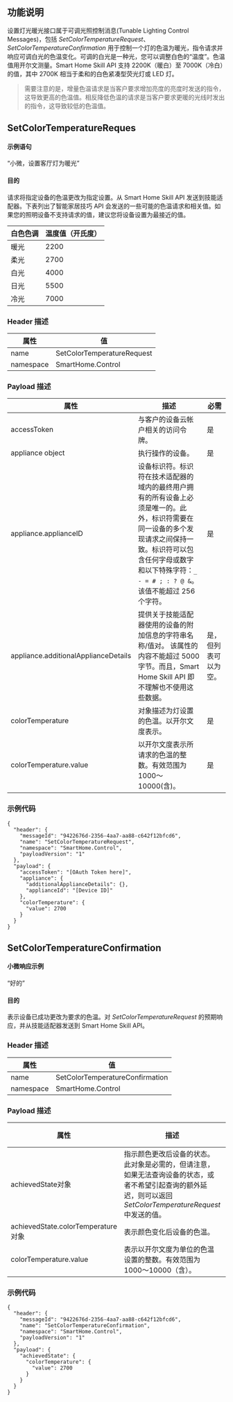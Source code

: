 ## 功能说明
设置灯光暖光接口属于可调光照控制消息(Tunable Lighting Control Messages)，包括 *SetColorTemperatureRequest*、*SetColorTemperatureConfirmation* 用于控制一个灯的色温为暖光，指令请求并响应可调白光的色温变化。可调的白光是一种光，您可以调整白色的“温度”。色温值用开尔文测量。Smart Home Skill API 支持 2200K（暖白）至 7000K（冷白）的值，其中 2700K 相当于柔和的白色紧凑型荧光灯或 LED 灯。
>需要注意的是，增量色温请求是当客户要求增加亮度的亮度时发送的指令，这导致更高的色温值。相反降低色温的请求是当客户要求更暖的光线时发出的指令，这导致较低的色温值。

## SetColorTemperatureReques
#### 示例语句
 “小微，设置客厅灯为暖光”
#### 目的
请求将指定设备的色温更改为指定设置。从 Smart Home Skill API 发送到技能适配器。下表列出了智能家居技巧 API 会发送的一些可能的色温请求和相关值。如果您的照明设备不支持请求的值，建议您将设备设置为最接近的值。

| 白色色调 | 温度值（开氏度） |
| --- | --- |
| 暖光 | 2200 |
| 柔光 | 2700 |
| 白光 | 4000 |
| 日光 | 5500 |
| 冷光 | 7000 |

### Header 描述

| 属性 | 值 |
| --- | --- |
| name | SetColorTemperatureRequest |
| namespace | SmartHome.Control |

### Payload 描述

| 属性 | 描述 |  必需 |
| --- | --- | --- |
| accessToken | 与客户的设备云帐户相关的访问令牌。 | 是 |
| appliance object | 执行操作的设备。 | 是 |
| appliance.applianceID | 设备标识符。标识符在技术适配器的域内的最终用户拥有的所有设备上必须是唯一的。此外，标识符需要在同一设备的多个发现请求之间保持一致。标识符可以包含任何字母或数字和以下特殊字符：`_ - = # ; : ? @ &`。 该值不能超过 256 个字符。 | 是 |
| appliance.additionalApplianceDetails | 提供关于技能适配器使用的设备的附加信息的字符串名称/值对。 该属性的内容不能超过 5000 字节。而且，Smart Home Skill API 即不理解也不使用这些数据。 | 是，但列表可以为空。 |
| colorTemperature | 对象描述为灯设置的色温。以开尔文度表示。 | 是 |
| colorTemperature.value | 以开尔文度表示所请求的色温的整数。有效范围为 1000～10000(含)。 | 是 |

### 示例代码

```
{
  "header": {
    "messageId": "9422676d-2356-4aa7-aa88-c642f12bfcd6",
    "name": "SetColorTemperatureRequest",
    "namespace": "SmartHome.Control",
    "payloadVersion": "1"
  },
  "payload": {
    "accessToken": "[OAuth Token here]",
    "appliance": {
      "additionalApplianceDetails": {},
      "applianceId": "[Device ID]"
    },
    "colorTemperature": {
      "value": 2700
    }
  }
}
```

## SetColorTemperatureConfirmation
#### 小微响应示例
“好的”
#### 目的
表示设备已成功更改为要求的色温。对 *SetColorTemperatureRequest* 的预期响应，并从技能适配器发送到 Smart Home Skill API。

### Header 描述
| 属性 | 值 |
| --- | --- |
| name | SetColorTemperatureConfirmation |
| namespace | SmartHome.Control |

### Payload 描述

| 属性 | 描述 |  必需 |
| --- | --- | --- |
| achievedState对象 | 指示颜色更改后设备的状态。此对象是必需的，但请注意，如果无法查询设备的状态，或者不希望引起查询的额外延迟，则可以返回 *SetColorTemperatureRequest* 中发送的值。 | 是 |
| achievedState.colorTemperature对象 | 表示颜色变化后设备的色温。 | 是 |
| colorTemperature.value | 表示以开尔文度为单位的色温设置的整数。有效范围为 1000〜10000（含）。 | 是 |

### 示例代码

```
{
  "header": {
    "messageId": "9422676d-2356-4aa7-aa88-c642f12bfcd6",
    "name": "SetColorTemperatureConfirmation",
    "namespace": "SmartHome.Control",
    "payloadVersion": "1"
  },
  "payload": {
    "achievedState": {
      "colorTemperature": {
        "value": 2700
      }
    }
  }
}
```

